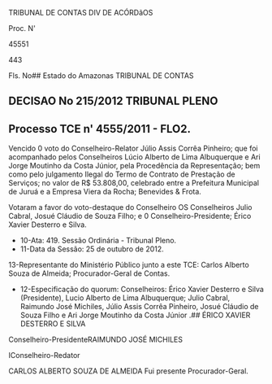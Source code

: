 
TRIBUNAL DE CONTAS DIV DE ACÓRDãOS

Proc. N'

45551

443

Fls. No## Estado do Amazonas TRIBUNAL DE CONTAS

## DECISAO No 215/2012 TRIBUNAL PLENO

## Processo TCE n' 4555/2011 - FLO2.

Vencido 0 voto do Conselheiro-Relator Júlio Assis Corrêa Pinheiro; que foi acompanhado pelos Conselheiros Lúcio Alberto de Lima Albuquerque e Ari Jorge Moutinho da Costa Júnior, pela Procedência da Representação; bem como pelo julgamento Ilegal do Termo de Contrato de Prestação de Serviços; no valor de R$ 53.808,00, celebrado entre a Prefeitura Municipal de Juruá e a Empresa Viera da Rocha; Benevides &amp; Frota.

Votaram a favor   do voto-destaque do Conselheiro OS Conselheiros Julio Cabral, Josué Cláudio de Souza Filho; e 0 Conselheiro-Presidente; Érico Xavier Desterro e Silva.

- 10-Ata: 419. Sessão Ordinária - Tribunal Pleno.
- 11-Data da Sessão: 25 de outubro de 2012.

13-Representante do Ministério Público junto a este TCE: Carlos Alberto Souza de Almeida; Procurador-Geral de Contas.

- 12-Especificação do quorum: Conselheiros: Érico Xavier Desterro e Silva (Presidente), Lucio Alberto de Lima   Albuquerque; Julio Cabral, Raimundo José Michiles, Júlio Assis Corrêa Pinheiro, Josué Cláudio de Souza Filho e Ari Jorge Moutinho da Costa Júnior .## ÉRICO XAVIER DESTERRO E SILVA

Conselheiro-PresidenteRAIMUNDO JOSÉ MICHILES

IConselheiro-Redator

CARLOS ALBERTO SOUZA DE ALMEIDA Fui presente Procurador-Geral.